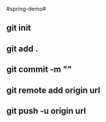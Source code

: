 #spring-demo#

## git init 
## git add .
## git commit -m ""
## git remote add origin url
## git push -u origin url
